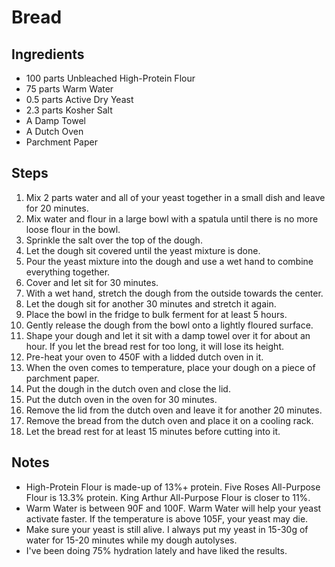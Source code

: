 # Bread

## Ingredients

- 100 parts Unbleached High-Protein Flour
- 75 parts Warm Water
- 0.5 parts Active Dry Yeast
- 2.3 parts Kosher Salt
- A Damp Towel
- A Dutch Oven
- Parchment Paper

## Steps

1. Mix 2 parts water and all of your yeast together in a small dish and leave for 20 minutes.
1. Mix water and flour in a large bowl with a spatula until there is no more loose flour in the bowl.
1. Sprinkle the salt over the top of the dough.
1. Let the dough sit covered until the yeast mixture is done.
1. Pour the yeast mixture into the dough and use a wet hand to combine everything together.
1. Cover and let sit for 30 minutes.
1. With a wet hand, stretch the dough from the outside towards the center.
1. Let the dough sit for another 30 minutes and stretch it again.
1. Place the bowl in the fridge to bulk ferment for at least 5 hours.
1. Gently release the dough from the bowl onto a lightly floured surface.
1. Shape your dough and let it sit with a damp towel over it for about an hour. If you let the bread rest for too long, it will lose its height.
1. Pre-heat your oven to 450F with a lidded dutch oven in it.
1. When the oven comes to temperature, place your dough on a piece of parchment paper.
1. Put the dough in the dutch oven and close the lid.
1. Put the dutch oven in the oven for 30 minutes.
1. Remove the lid from the dutch oven and leave it for another 20 minutes.
1. Remove the bread from the dutch oven and place it on a cooling rack.
1. Let the bread rest for at least 15 minutes before cutting into it.

## Notes

- High-Protein Flour is made-up of 13%+ protein. Five Roses All-Purpose Flour is 13.3% protein. King Arthur All-Purpose Flour is closer to 11%.
- Warm Water is between 90F and 100F. Warm Water will help your yeast activate faster. If the temperature is above 105F, your yeast may die.
- Make sure your yeast is still alive. I always put my yeast in 15-30g of water for 15-20 minutes while my dough autolyses.
- I've been doing 75% hydration lately and have liked the results.
